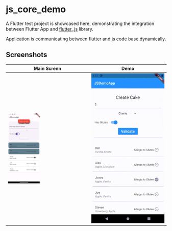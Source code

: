 # js_core_demo
A Flutter test project is showcased here, demonstrating the integration between Flutter App and [flutter_js](https://pub.dev/packages/flutter_js) library. 

Application is communicating between flutter and js code base dynamically. 

## Screenshots
| Main Screnn  | Demo | 
| ------------- | ------------- |
| <img src="https://github.com/chechoora/js_core_demo/blob/main/github_utils/js_core_screen.png?raw=true" width=40% height=40%/> | <img src="https://github.com/chechoora/js_core_demo/blob/main/github_utils/demo.gif?raw=true" /> |
